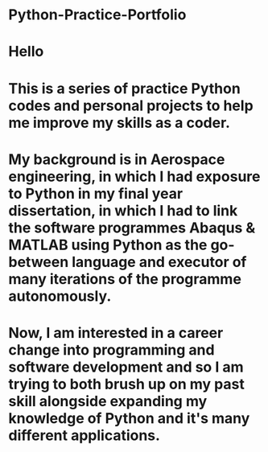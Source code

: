 # Python-Practice-Portfolio
# Hello
# This is a series of practice Python codes and personal projects to help me improve my skills as a coder.
# My background is in Aerospace engineering, in which I had exposure to Python in my final year dissertation, in which I had to link the software programmes Abaqus & MATLAB using Python as the go-between language and executor of many iterations of the programme autonomously.
# Now, I am interested in a career change into programming and software development and so I am trying to both brush up on my past skill alongside expanding my knowledge of Python and it's many different applications.
